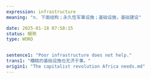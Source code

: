 ```yaml
---
expression: infrastructure
meaning: "n. 下面结构；永久性军事设施；基础设施，基础建设"

date: 2025-01-18 07:58:15
status: 眼熟
type: WORD


sentence1: "Poor infrastructure does not help."
trans1: "糟糕的基础设施也无济于事。"
origin1: "The capitalist revolution Africa needs.md"
---
```

